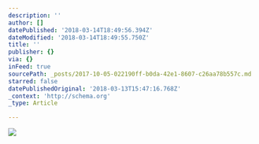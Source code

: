 ```yaml
---
description: ''
author: []
datePublished: '2018-03-14T18:49:56.394Z'
dateModified: '2018-03-14T18:49:55.750Z'
title: ''
publisher: {}
via: {}
inFeed: true
sourcePath: _posts/2017-10-05-022190ff-b0da-42e1-8607-c26aa78b557c.md
starred: false
datePublishedOriginal: '2018-03-13T15:47:16.768Z'
_context: 'http://schema.org'
_type: Article

---
```

![](https://the-grid-user-content.s3-us-west-2.amazonaws.com/17a54e4d-961a-4a0c-89f2-ab3f8436ef62.jpg)